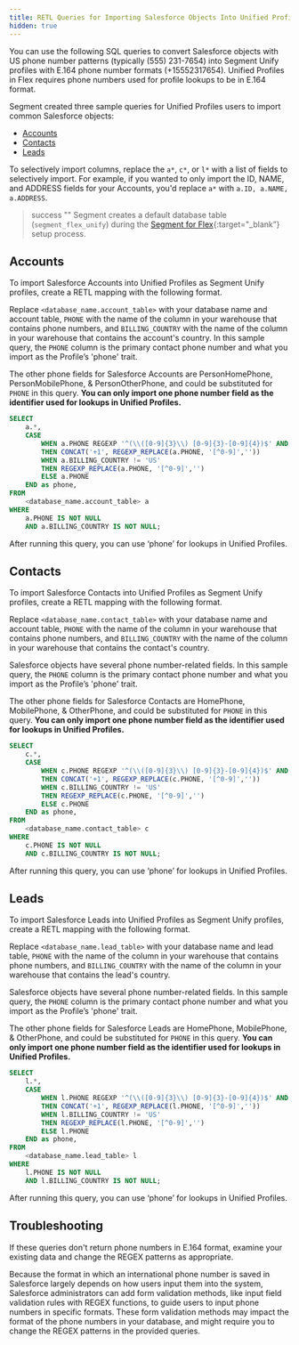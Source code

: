 ```yaml
---
title: RETL Queries for Importing Salesforce Objects Into Unified Profiles in Flex
hidden: true
---
```

You can use the following SQL queries to convert Salesforce objects with US phone number patterns (typically (555) 231-7654) into Segment Unify profiles with E.164 phone number formats (+15552317654). Unified Profiles in Flex requires phone numbers used for profile lookups to be in E.164 format.

Segment created three sample queries for Unified Profiles users to import common Salesforce objects: 
- [Accounts](#accounts)
- [Contacts](#contacts)
- [Leads](#leads)

To selectively import columns, replace the `a*`, `c*`, or `l*` with a list of fields to selectively import. For example, if you wanted to only import the ID, NAME, and ADDRESS fields for your Accounts, you'd replace `a*` with  `a.ID, a.NAME, a.ADDRESS`.

> success ""
> Segment creates a default database table (`segment_flex_unify`) during the [Segment for Flex](/docs/unified-profiles/segment-for-flex/){:target="_blank”} setup process.  

## Accounts

To import Salesforce Accounts into Unified Profiles as Segment Unify profiles, create a RETL mapping with the following format.

Replace `<database_name.account_table>` with your database name and account table, `PHONE` with the name of the column in your warehouse that contains phone numbers, and `BILLING_COUNTRY` with the name of the column in your warehouse that contains the account's country.  In this sample query, the `PHONE` column is the primary contact phone number and what you import as the Profile’s 'phone' trait.

The other phone fields for Salesforce Accounts are PersonHomePhone, PersonMobilePhone, & PersonOtherPhone, and could be substituted for `PHONE` in this query. **You can only import one phone number field as the identifier used for lookups in Unified Profiles.** 

``` sql
SELECT 
    a.*,
    CASE 
        WHEN a.PHONE REGEXP '^(\\([0-9]{3}\\) [0-9]{3}-[0-9]{4})$' AND a.BILLING_COUNTRY = 'US'
        THEN CONCAT('+1', REGEXP_REPLACE(a.PHONE, '[^0-9]',''))
        WHEN a.BILLING_COUNTRY != 'US'
        THEN REGEXP_REPLACE(a.PHONE, '[^0-9]','') 
        ELSE a.PHONE
    END as phone,
FROM 
    <database_name.account_table> a
WHERE 
    a.PHONE IS NOT NULL
    AND a.BILLING_COUNTRY IS NOT NULL;
```

After running this query, you can use ‘phone’ for lookups in Unified Profiles.  


## Contacts

To import Salesforce Contacts into Unified Profiles as Segment Unify profiles, create a RETL mapping with the following format. 

Replace `<database_name.contact_table>` with your database name and account table, `PHONE` with the name of the column in your warehouse that contains phone numbers, and `BILLING_COUNTRY` with the name of the column in your warehouse that contains the contact's country. 

Salesforce objects have several phone number-related fields. In this sample query, the `PHONE` column is the primary contact phone number and what you import as the Profile’s 'phone' trait. 

The other phone fields for Salesforce Contacts are HomePhone, MobilePhone, & OtherPhone, and could be substituted for `PHONE` in this query. **You can only import one phone number field as the identifier used for lookups in Unified Profiles.** 

``` sql
SELECT 
    c.*,
    CASE 
        WHEN c.PHONE REGEXP '^(\\([0-9]{3}\\) [0-9]{3}-[0-9]{4})$' AND c.BILLING_COUNTRY = 'US'
        THEN CONCAT('+1', REGEXP_REPLACE(c.PHONE, '[^0-9]',''))
        WHEN c.BILLING_COUNTRY != 'US'
        THEN REGEXP_REPLACE(c.PHONE, '[^0-9]','') 
        ELSE c.PHONE
    END as phone,
FROM 
    <database_name.contact_table> c
WHERE 
    c.PHONE IS NOT NULL
    AND c.BILLING_COUNTRY IS NOT NULL;
```

After running this query, you can use ‘phone’ for lookups in Unified Profiles.    

## Leads

To import Salesforce Leads into Unified Profiles as Segment Unify profiles, create a RETL mapping with the following format. 

Replace `<database_name.lead_table>` with your database name and lead table, `PHONE` with the name of the column in your warehouse that contains phone numbers, and `BILLING_COUNTRY` with the name of the column in your warehouse that contains the lead's country. 

Salesforce objects have several phone number-related fields. In this sample query, the `PHONE` column is the primary contact phone number and what you import as the Profile’s 'phone' trait. 

The other phone fields for Salesforce Leads are HomePhone, MobilePhone, & OtherPhone, and could be substituted for `PHONE` in this query. **You can only import one phone number field as the identifier used for lookups in Unified Profiles.** 

``` sql
SELECT 
    l.*,
    CASE 
        WHEN l.PHONE REGEXP '^(\\([0-9]{3}\\) [0-9]{3}-[0-9]{4})$' AND l.BILLING_COUNTRY = 'US'
        THEN CONCAT('+1', REGEXP_REPLACE(l.PHONE, '[^0-9]',''))
        WHEN l.BILLING_COUNTRY != 'US'
        THEN REGEXP_REPLACE(l.PHONE, '[^0-9]','') 
        ELSE l.PHONE
    END as phone,
FROM 
    <database_name.lead_table> l
WHERE 
    l.PHONE IS NOT NULL
    AND l.BILLING_COUNTRY IS NOT NULL;
```

After running this query, you can use ‘phone’ for lookups in Unified Profiles.  

## Troubleshooting
If these queries don't return phone numbers in E.164 format, examine your existing data and change the REGEX patterns as appropriate.

Because the format in which an international phone number is saved in Salesforce largely depends on how users input them into the system, Salesforce administrators can add form validation methods, like input field validation rules with REGEX functions, to guide users to input phone numbers in specific formats. These form validation methods may impact the format of the phone numbers in your database, and might require you to change the REGEX patterns in the provided queries. 
